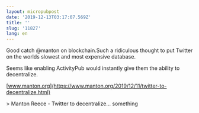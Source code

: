 ```yaml
---
layout: micropubpost
date: '2019-12-13T03:17:07.569Z'
title: ''
slug: '11827'
lang: en
---
```

Good catch @manton on blockchain.Such a ridiculous thought to put Twitter on the worlds slowest and most expensive database.

Seems like enabling ActivityPub would instantly give them the ability to decentralize.

 [www.manton.org](https://www.manton.org/2019/12/11/twitter-to-decentralize.html)

&gt; Manton Reece - Twitter to decentralize… something
